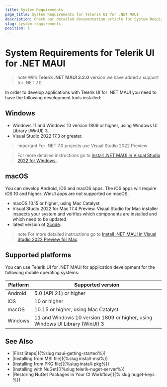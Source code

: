 ```yaml
---
title: System Requirements
page_title: System Requirements for Telerik UI for .NET MAUI
description: Check our detailed documentation article for System Requirements for Telerik UI for .NET MAUI.
slug: system-requirements
position: 1
---
```


# System Requirements for Telerik UI for .NET MAUI

>note With **Telerik .NET MAUI 3.2.0** version we have added a support for .NET 7.0

In order to develop applications with Telerik UI for .NET MAUI you need to have the following development tools installed:

## Windows

* Windows 11 and Windows 10 version 1809 or higher, using Windows UI Library (WinUI) 3.
* Visual Studio 2022 17.3 or greater.

>important For .NET 7.0 projects use Visual Studio 2022 Preview

> For more detailed instructions go to [Install .NET MAUI in Visual Studio 2022 for Windows ](https://learn.microsoft.com/en-us/dotnet/maui/get-started/installation?tabs=vswin).

## macOS

You can develop Android, iOS and macOS apps. The iOS apps will require iOS 10 and higher. WinUI apps are not supported on macOS.

* macOS 10.15 or higher, using Mac Catalyst
* Visual Studio 2022 for Mac 17.4 Preview. Visual Studio for Mac installer inspects your system and verifies which components are installed and which need to be updated. 
* latest version of [Xcode](https://developer.apple.com/xcode).

>note For more detailed instructions go to [Install .NET MAUI in Visual Studio 2022 Preview for Mac](https://learn.microsoft.com/en-us/dotnet/maui/get-started/installation?tabs=vsmac).

## Supported platforms 

You can use Telerik UI for .NET MAUI for application development for the following mobile operating systems:

| Platform | Supported version |
| ------------- | --------------- |
| Android | 5.0 (API 21) or higher |
| iOS | 10 or higher |
| macOS | 10.15 or higher, using Mac Catalyst |
| Windows | 11 and Windows 10 version 1809 or higher, using Windows UI Library (WinUI) 3 |

## See Also

- [First Steps]({%slug maui-getting-started%})
- [Installing from MSI file]({%slug install-msi%})
- [Installing from PKG file]({%slug install-pkg%})
- [Installing with NuGet]({%slug telerik-nuget-server%})
- [Restoring NuGet Packages in Your CI Workflow]({% slug nuget-keys %})
